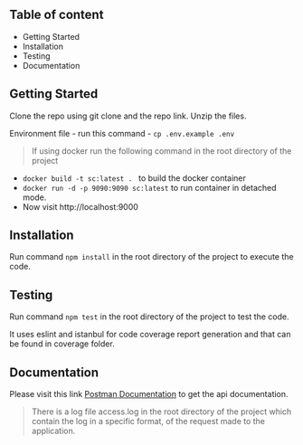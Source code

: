 ## Table of content
* Getting Started
* Installation
* Testing
* Documentation

## Getting Started

Clone the repo using git clone and the repo link. Unzip the files.

Environment file - run this command - ```cp .env.example .env ```

> If using docker run the following command in the root directory of the project
* ```docker build -t sc:latest . ``` to build the docker container
* ```docker run -d -p 9090:9090 sc:latest```  to run container in detached mode.
* Now visit http://localhost:9000 


## Installation

Run command ```npm install``` in the root directory of the project to execute the code.

## Testing

Run command ```npm test``` in the root directory of the project to test the code.

It uses eslint and istanbul for code coverage report generation and that can be found in coverage folder.

## Documentation

Please visit this link [Postman Documentation](https://documenter.getpostman.com/view/2494122/RWMJq6rQ) to get the api documentation.

> There is a log file access.log in the root directory of the project which contain the log in a specific format, of the request made to the application.